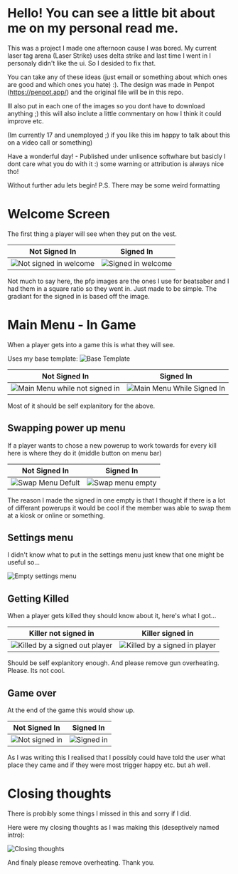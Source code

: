 # Hello! You can see a little bit about me on my personal read me.
This was a project I made one afternoon cause I was bored. My current laser tag arena (Laser Strike) uses delta strike and last time I went in I personaly didn't like the ui. So I desided to fix that.

You can take any of these ideas (just email or something about which ones are good and which ones you hate)  :). 
The design was made in Penpot (https://penpot.app/) and the original file will be in this repo. 

Ill also put in each one of the images so you dont have to download anything ;) this will also inclute a little commentary on how I think it could improve etc.

(Im currently 17 and unemployed ;) if you like this im happy to talk about this on a video call or something) 

Have a wonderful day! - Published under unlisence softwhare but basicly I dont care what you do with it :) some warning or attribution is always nice tho!

Without further adu lets begin!
P.S. There may be some weird formatting

# Welcome Screen
The first thing a player will see when they put on the vest.

| Not Signed In | Signed In |
| -- | -- |
| ![Not signed in welcome](https://github.com/syntheticsam/deltastrikeui/blob/main/Not%20Signed%20In%20Welcom.png?raw=true) | ![Signed in welcome](https://github.com/syntheticsam/deltastrikeui/blob/main/Signed%20In%20Welcome.png?raw=true) |

Not much to say here, the pfp images are the ones I use for beatsaber and I had them in a square ratio so they went in. Just made to be simple. The gradiant for the signed in is based off the image.

# Main Menu - In Game
When a player gets into a game this is what they will see.

Uses my base template: 
![Base Template](https://github.com/syntheticsam/deltastrikeui/blob/main/Base%20Block.png?raw=true)

| Not Signed In | Signed In |
| -- | -- |
| ![Main Menu while not signed in](https://github.com/syntheticsam/deltastrikeui/blob/main/Main%20Menu%20-%20NSI.png?raw=true) | ![Main Menu While Signed In](https://github.com/syntheticsam/deltastrikeui/blob/main/Main%20Menu%20-%20SI.png?raw=true)

Most of it should be self explanitory for the above. 

## Swapping power up menu

If a player wants to chose a new powerup to work towards for every kill here is where they do it (middle button on menu bar)

|Not Signed In| Signed In|
| -- | --|
| ![Swap Menu Defult](https://github.com/syntheticsam/deltastrikeui/blob/main/PowerupMenu%20-%20NSI.png?raw=true) | ![Swap menu empty](https://github.com/syntheticsam/deltastrikeui/blob/main/PowerupMenu%20-%20SI.png?raw=true) |

The reason I made the signed in one empty is that I thought if there is a lot of differant powerups it would be cool if the member was able to swap them at a kiosk or online or something.

## Settings menu

I didn't know what to put in the settings menu just knew that one might be useful so...

![Empty settings menu](https://github.com/syntheticsam/deltastrikeui/blob/main/Settings%20-%20NSI.png?raw=true)

## Getting Killed

When a player gets killed they should know about it, here's what I got...

| Killer not signed in | Killer signed in |
| -- | -- |
| ![Killed by a signed out player](https://github.com/syntheticsam/deltastrikeui/blob/main/Killed%20By%20Signed%20Out.png?raw=true) | ![Killed by a signed in player](https://github.com/syntheticsam/deltastrikeui/blob/main/Killed%20By%20Signed%20In.png?raw=true) |

Should be self explanitory enough. And please remove gun overheating. Please. Its not cool.

## Game over

At the end of the game this would show up.

| Not Signed In | Signed In|
|--|--|
|![Not signed in](https://github.com/syntheticsam/deltastrikeui/blob/main/Game%20Over%20-%20NSI.png?raw=true) | ![Signed in](https://github.com/syntheticsam/deltastrikeui/blob/main/Game%20Over%20-%20SI.png?raw=true) |

As I was writing this I realised that I possibly could have told the user what place they came and if they were most trigger happy etc. but ah well.

# Closing thoughts

There is probibly some things I missed in this and sorry if I did.

Here were my closing thoughts as I was making this (deseptively named intro):

![Closing thoughts](https://github.com/syntheticsam/deltastrikeui/blob/main/INTRO.png?raw=true)

And finaly please remove overheating. Thank you.

